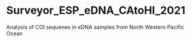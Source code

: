 # Surveyor_ESP_eDNA_CAtoHI_2021
Analysis of COI sequenes in eDNA samples from North Western Pacific Ocean
